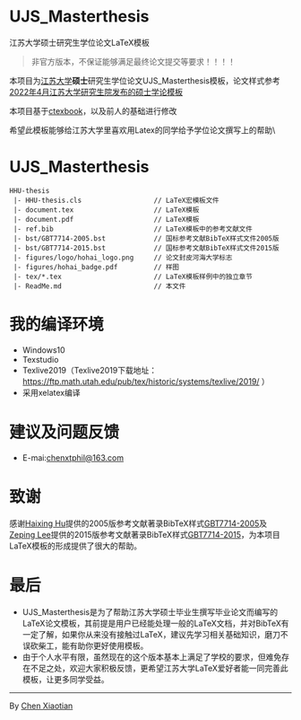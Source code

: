 # UJS_Masterthesis

江苏大学硕士研究生学位论文LaTeX模板

> 非官方版本，不保证能够满足最终论文提交等要求！！！！

本项目为[江苏大学](https://www.ujs.edu.cn/)**硕士**研究生学位论文UJS_Masterthesis模板，论文样式参考[2022年4月江苏大学研究生院发布的硕士学论模板](https://yjsy.ujs.edu.cn/info/1273/13655.htm)

本项目基于[ctexbook](https://ctan.org/pkg/ctex)，以及前人的基础进行修改

希望此模板能够给江苏大学里喜欢用Latex的同学给予学位论文撰写上的帮助\

# UJS_Masterthesis
```
HHU-thesis
 |- HHU-thesis.cls                  // LaTeX宏模板文件
 |- document.tex                    // LaTeX模板
 |- document.pdf                    // LaTeX模板
 |- ref.bib                         // LaTeX模板中的参考文献文件
 |- bst/GBT7714-2005.bst            // 国标参考文献BibTeX样式文件2005版
 |- bst/GBT7714-2015.bst            // 国标参考文献BibTeX样式文件2015版
 |- figures/logo/hohai_logo.png     // 论文封皮河海大学标志
 |- figures/hohai_badge.pdf         // 样图
 |- tex/*.tex                       // LaTeX模板样例中的独立章节
 |- ReadMe.md                       // 本文件
```
 
 # 我的编译环境
+ Windows10
+ Texstudio
+ Texlive2019（Texlive2019下载地址：https://ftp.math.utah.edu/pub/tex/historic/systems/texlive/2019/ ）
+ 采用xelatex编译

 # 建议及问题反馈
+ E-mai:chenxtphil@163.com
 
 # 致谢
 感谢[Haixing Hu](https://github.com/Haixing-Hu)提供的2005版参考文献著录BibTeX样式[GBT7714-2005](https://github.com/Haixing-Hu/GBT7714-2005-BibTeX-Style)及[Zeping Lee](https://github.com/zepinglee)提供的2015版参考文献著录BibTeX样式[GBT7714-2015](https://github.com/zepinglee/gbt7714-bibtex-style)，为本项目LaTeX模板的形成提供了很大的帮助。

# 最后
+ UJS_Masterthesis是为了帮助江苏大学硕士毕业生撰写毕业论文而编写的LaTeX论文模板，其前提是用户已经能处理一般的LaTeX文档，并对BibTeX有一定了解，如果你从来没有接触过LaTeX，建议先学习相关基础知识，磨刀不误砍柴工，能有助你更好使用模板。
+ 由于个人水平有限，虽然现在的这个版本基本上满足了学校的要求，但难免存在不足之处，欢迎大家积极反馈，更希望江苏大学LaTeX爱好者能一同完善此模板，让更多同学受益。

***

By [Chen Xiaotian](https://github.com/xtc-chen)
